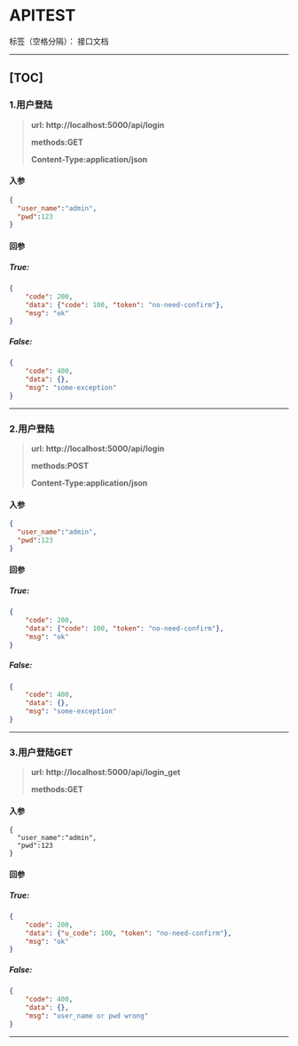 ﻿# APITEST

标签（空格分隔）： 接口文档

---
[TOC]
----
### 1.用户登陆

> **url: http://localhost:5000/api/login**
>
> **methods:GET**
>
> **Content-Type:application/json**

#### 入参
[//]:param
```json
{
  "user_name":"admin",
  "pwd":123
}
```
[//]:param

#### 回参
##### True:
[//]:True-response
```json
{
    "code": 200, 
    "data": {"code": 100, "token": "no-need-confirm"}, 
    "msg": "ok"
}
```
[//]:True-response

##### False:
[//]:False-response
```json
{
    "code": 400, 
    "data": {}, 
    "msg": "some-exception"
}
```
[//]:False-response

----

### 2.用户登陆

> **url: http://localhost:5000/api/login**
>
> **methods:POST**
>
> **Content-Type:application/json**

#### 入参
[//]: param
```json
{
  "user_name":"admin",
  "pwd":123
}
```
[//]: param


#### 回参
##### True:
[//]:True-response
```json
{
    "code": 200, 
    "data": {"code": 100, "token": "no-need-confirm"}, 
    "msg": "ok"
}
```
[//]:True-response

##### False:
[//]:False-response
```json
{
    "code": 400, 
    "data": {}, 
    "msg": "some-exception"
}
```
[//]:False-response

----
### 3.用户登陆GET

> **url: http://localhost:5000/api/login_get**
>
> **methods:GET**

#### 入参
[//]: param
```text
{
  "user_name":"admin",
  "pwd":123
}
```
[//]: param

#### 回参
##### True:
[//]:True-response
```json
{
    "code": 200, 
    "data": {"u_code": 100, "token": "no-need-confirm"}, 
    "msg": "ok"
}
```
[//]:True-response

##### False:
[//]:False-response
```json
{
    "code": 400, 
    "data": {}, 
    "msg": "user_name or pwd wrong"
}
```
[//]:False-response

----